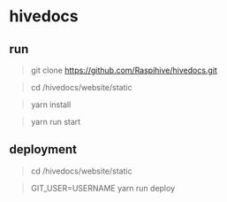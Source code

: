 # hivedocs

## run
>git clone https://github.com/Raspihive/hivedocs.git

> cd /hivedocs/website/static

> yarn install

> yarn run start

## deployment 

> cd /hivedocs/website/static

> GIT_USER=USERNAME yarn run deploy
